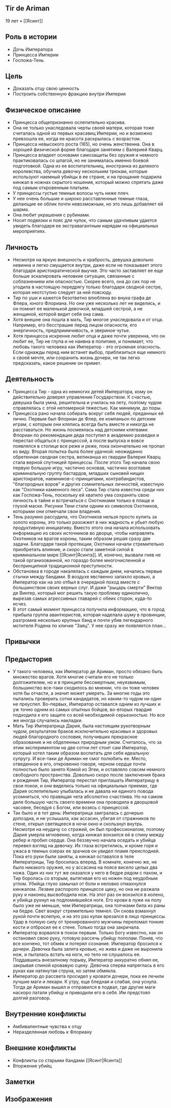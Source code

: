 ## Tir de Ariman

19 лет • [[Ясинт]]

## Роль в истории

* Дочь Императора
* Принцесса Империи
* Госпожа-Тень

## Цель

* Доказать отцу свою ценность
* Построить собственную фракцию внутри Империи

## Физическое описание

* Принцесса общепризнанно ослепительно красива. 
* Она не только унаследовала черты своей матери, которая тоже считалась одной из первых красавиц Империи, но и возможно превзошла ее, когда ее красота раскрылась с возрастом.
* Принцесса невысокого роста (165), но очень женственна. Она в хорошей физической форме благодаря занятиям с Валерией Кварц.
* Принцесса владеет основами самозащиты без оружия и немного практиковалась со шпагой, но не занималась именно боевой подготовкой. Одна из ее воспитательниц, иностранка из далекого королевства, обучила девочку нескольким трюкам, которые используют наемный убийцы в ее стране, и на прощание подарила кинжал в ножнах скрытого ношения, который можно спрятать даже под самым откровенным платьем.
* У принцессы густые темные волосы чуть ниже плеч.
* У нее очень большие и широко расставленные темные глаза, делающие ее облик почти невозможным, но это лишь добавляет ей шарма.
* Она любит украшения с рубинами.
* Носит подвязки и пояс для чулок, что самым удачливым удается увидеть благодаря ее экстравагантным нарядам на официальных мероприятиях.

## Личность

* Несмотря на яркую внешность и храбрость, девушка довольно невинна и легко смущается внутри, даже если не показывает этого благодаря аристократической выучке. Это часто заставляет ее еще больше эскалировать неловкие ситуации, связанные с соблазнением или опасностью. Скорее всего, она до сих пор не угодила в настоящую передрягу только благодаря сводной сестре, которая неотступно следует за ней повсюду.
* Тир по уши и кажется безответно влюблена во внука графа де Флера, юного Флориана. Но они уже несколько лет не виделись, и он помнит ее маленькой девочкой, младшей сестрой, а не женщиной, которой видит себя она сама.
* Хотя внешне она пошла в мать, Тир многое унаследовала и от отца. Например, его бесстрашие перед лицом опасности, его энергичность, предприимчивость, и звериное чутье.
* Хотя принцесса искренне любит отца и даже почти уверенна, что он любит ее, Тир не глупа и не наивна в политике, и понимает, что любовь такого человека как Император - это огромная опасность. Если однажды перед ним встанет выбор, приблизиться еще немного к своей мечте, или сохранить жизнь дочери, не так легко предсказать, какое решение он примет.

## Деятельность

* Принцесса Тир - одна из немногих детей Императора, кому он действительно доверял управление Государством. К счастью, девушка была умна, решительна и училась на лету, поэтому чудом справлялась с этой непомерной тяжестью. Как минимум, до поры.
* Принцесса рано начала собирать вокруг себя людей, преданных ей лично. Первым был Флориан де Флер, ее компаньон по детским играм, с которым они клялись всегда быть вместе и никогда не расставаться. Но жизнь посмеялась над детскими клятвами: Флориан по рекомендации деда поступил в академию разведки и перестал общаться с принцессой, а после выпуска и вовсе появлялся в столице все реже и реже, пока окончательно не пропал из виду. Вторая попытка была более удачной: неожиданно обретенная сводная сестра, великанша из гвардии Валерия Кварц стала верной спутницей принцессы. После этого Тир начала свою первую большую игру, частично основав, частично возглавив криминальную группу бастардов, младших сыновей нищих аристократов, наемников-с-принципами, контрабандистов, "благородных воров" и других сомнительных личностей, известную как "Охотники каменного леса". Сама Тир стала известна среди них как Госпожа-Тень, поскольку ей хватило ума сохранять свою личность в тайне и встречаться с Охотниками только в плаще и глухой маске. Рисунки Тени стали одним из символов Охотников, которыми они отмечали свои владения.
* Тень разумно рассудила, что Охотников нельзя просто купить за золото короны, это только разожжет в них жадность и убьет любую продуктивную инициативу. Вместо этого она начала использовать информацию из своих источников во дворце, чтобы направлять Охотников на врагов короны, таким образом решая сразу две задачи. Благодаря такой протекции, Охотники начали стремительно приобретать влияние, и скоро стали заметной силой в криминальном мире [[Ясинт|Ясинта]]. И, конечно, вызвали гнев не такой организованной, но гораздо более многочисленной и беспринципной традиционной преступности.
* Обстановка в городе накалялась с каждым днем, начались первые стычки между бандами. В воздухе явственно запахло кровью, а Император как на зло отбыл в очередной поход вместе с большинством своих верных слуг. И даже "рыцарь смерти" Вектор де Винтер, который мог решить такую проблему единолично, вырезав самых агрессивных главарей с обеих сторон, куда-то исчез.
* В этот самый момент принцесса получила информацию, что в город прибыла группа авантюристов, которая наделала шуму в провинции, разгромив несколько крупных банд и почти убив легендарного мстителя Родена по кличке "Заяц". У нее сразу же появляется план...

## Привычки


## Предыстория

* У такого человека, как Император де Ариман, просто обязано быть множество врагов. Хотя многие считали его не только долгожителем, но и в принципе бессмертным, неуязвимым, большинство все-таки сходилось во мнении, что он тоже человек хотя бы отчасти, а значит может умереть. За многие годы это пытались проверить сотни кандидатов, но каким-то чудом ни один не преуспел. Во-первых, Император оставался одним из лучших и уж точно одним из самых опытных бойцов, во-вторых гвардия подходила к его защите со всей необходимой серьезностью. Но все же иногда случались накладки.
* Мать Тир Императрица Дария, была настоящим рукотворным чудом, результатом браков исключительно красивых и здоровых людей благородного сословия, получивших прекрасное образование и не обделенных природным умом. Считалось, что за этим экспериментом на две сотни лет стоит сам Император, который хотел таким образом воспитать для себя идеальную супругу. И все-таки де Ариман не смог полюбить ее. Место, отведенное в его, откровенно говоря, черном сердце почти полностью было занято Комой из Эгеи, и оставляло совсем немного свободного пространства. Довольно скоро после заключения брака и рождения Тир, Император перестал приглашать Императрицу в свои покои, и они виделись только на официальных приемах, где Дария ослепительно улыбалась и не давала ни единого повода усомниться, что правящая чета абсолютно счастлива. Но на самом деле большую часть своего времени она проводила в дворцовой часовне, беседуя с Богом, или возясь с принцессой.
* Так было и в тот день: Императрица заигралась с дочерью допоздна, и не услышала, как ассасин, убегая от стражников по стене, открыл светящееся в ночи окно и скользнул внутрь. Несмотря на неудачу со стражей, он был профессионалом, поэтому Дария умерла мгновенно, когда кинжал вонзился ей в спину между ребер и пробил сердце. Она беззвучно начала оседать и убийца перевел взгляд на девочку. Их глаза встретились, и кроме горя и ужаса в темных озерах ее зрачков он увидел пламя преисподней. Пока его руки были заняты, а кинжал оставался в теле Императрицы, Тир бросилась вперед. В комнате, конечно же, не было никакого оружия, но у ассасина на поясе висело целых два ножа. Один из них тут же оказался у него в бедре рядом с пахом, и Тир боролась со вторым, вытягивая его из ножен под неудобным углом. Убийца глухо замычал от боли и неловко отмахнулся кинжалом. Лезвие распороло принцессе щеку, но она не разжала руку и наконец высвободила нож. На этот раз он вонзился в колено, и убийца рухнул на подломившейся ноге. Его крови в луже на полу было уже не меньше, чем Императрицы, она толчками била из раны на бедре. Свет вокруг стремительно темнел. Он снова взмахнул рукой почти вслепую, и на это раз кулак врезался в лицо принцессы. Удар в полную силу от тренированного мужчины переломал тонкие кости и отбросил ее к стене. Только тогда она закричала.
* Император ворвался в покои первым. Только Богу известно, как он остановил свою руку, готовую рассечь убийцу пополам. Поняв, что все кончено, тот обмяк и потерял сознание. Император бросился к дочери. Девочка была залита кровью, но жива и даже не выронила нож, и пыталась встать на ноги, но тело не слушалось ее. Поддавшись внезапному порыву, Император аккуратно обнял ее, закрывая спиной кровавую сцену. Девочка сперва напряглась в его руках как натянутая струна, но затем обмякла.
* Император до рассвета просидел у кровати дочери, пока ее лечили лучшие маги и лекари. К утру, еще бледная и слабая, она уснула. Тогда де Ариман вышел и отправился в подвал, где другие маги наскоро латали убийцу и приводили его в себя. Им предстоял долгий разговор.

## Внутренние конфликты

* Амбивалентные чувства к отцу
* Неразделенная любовь к Флориану

## Внешние конфликты

* Конфликты со старыми бандами [[Ясинт|Ясинта]]
* Вторжение убийц

## Заметки


## Изображения

